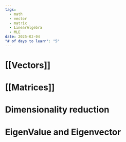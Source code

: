 ```yaml
---
tags:
  - math
  - vector
  - matrix
  - LinearAlgebra
  - MLE
date: 2025-02-04
"# of days to learn": "5"
---
```

# [[Vectors]]
# [[Matrices]]
# Dimensionality reduction
# EigenValue and Eigenvector


